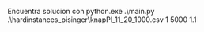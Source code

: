 Encuentra solucion con python.exe .\main.py .\hardinstances_pisinger\knapPI_11_20_1000.csv 1 5000 1.1
